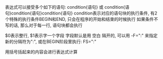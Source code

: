 表达式可以接受多个如下的语句:
condition{语句} 或 condition{语句}condition{语句}condition{语句}
condition表示对应的语句块的执行条件, 有2个特殊的执行条件BEGIN和END, 只会在程序的开始和结束的时候执行
如果条件不写的话, 那么对于每一行, 语句块都会执行


$0表示整行, $1表示字一个字段
字段默认是用 空白 隔开的, 可以用 -F=":" 来指定新的分隔符为":", 或在BEGIN阶段里执行: FS=":"

用括号括起来的内容会进行表达式计算
